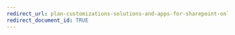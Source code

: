 ```yaml
---
redirect_url: plan-customizations-solutions-and-apps-for-sharepoint-online
redirect_document_id: TRUE 
---
```

